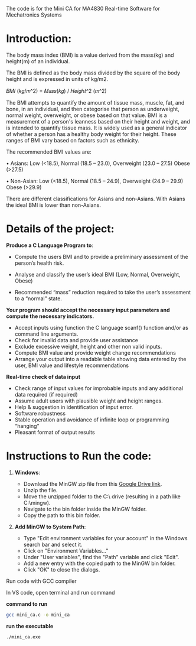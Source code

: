 The code is for the Mini CA for MA4830 Real-time Software for Mechatronics Systems

# Introduction:

The body mass index (BMI) is a value derived from the mass(kg) and height(m) of an individual. 

The BMI is defined as the body mass divided by the square of the body height and is expressed in units of kg/m2. 

𝐵𝑀𝐼 (𝑘𝑔/𝑚^2) = 𝑀𝑎𝑠𝑠(𝑘𝑔) / 𝐻𝑒𝑖𝑔ℎ𝑡^2 (𝑚^2)

The BMI attempts to quantify the amount of tissue mass, muscle, fat, and bone, in an individual, and then categorise that person as underweight, normal weight, overweight, or obese based on that value.
BMI is a measurement of a person's leanness based on their height and weight, and is intended to quantify tissue mass. It is widely used as a general indicator of whether a person has a healthy body weight for their height. 
These ranges of BMI vary based on factors such as ethnicity.

The recommended BMI values are: 

• Asians: Low (<18.5), Normal (18.5 – 23.0), Overweight (23.0 – 27.5) Obese (>27.5)

• Non-Asian: Low (<18.5), Normal (18.5 – 24.9), Overweight (24.9 – 29.9) Obese (>29.9)

There are different classifications for Asians and non-Asians. With Asians the ideal BMI is lower than non-Asians.


# Details of the project:

**Produce a C Language Program to**:

- Compute the users BMI and to provide a preliminary assessment of the person’s health risk.

- Analyse and classify the user’s ideal BMI (Low, Normal, Overweight, Obese)

- Recommended “mass” reduction required to take the user’s assessment to a “normal” state.

**Your program should accept the necessary input parameters and compute the necessary indicators.**

- Accept inputs using function the C language scanf() function and/or as        command line arguments.
- Check for invalid data and provide user assistance
- Exclude excessive weight, height and other non valid inputs.
- Compute BMI value and provide weight change recommendations
- Arrange your output into a readable table showing data entered by the user, BMI value and lifestyle recommendations

**Real-time check of data input**
- Check range of input values for improbable inputs and any additional data required (if required)
- Assume adult users with plausible weight and height ranges.
- Help & suggestion in identification of input error.
- Software robustness
- Stable operation and avoidance of infinite loop or programming “hanging”
- Pleasant format of output results

# **Instructions to Run the code**:
1. **Windows**:

    - Download the MinGW zip file from this [Google Drive link](https://drive.google.com/file/d/1J10JDUijGxiJ25wiSlyEG0QiLmiE2Xsr/view?usp=drive_link).
    - Unzip the file.
    - Move the unzipped folder to the C:\ drive (resulting in a path like C:\mingw).
    - Navigate to the bin folder inside the MinGW folder.
    - Copy the path to this bin folder.

2. **Add MinGW to System Path**:

    - Type "Edit environment variables for your account" in the Windows search bar and select it.
    - Click on "Environment Variables..."
    - Under "User variables", find the "Path" variable and click "Edit".
    - Add a new entry with the copied path to the MinGW bin folder.
    - Click "OK" to close the dialogs.


Run code with GCC compiler

In VS code, open terminal and run command  

**command to run**

```bash
gcc mini_ca.c -o mini_ca
```
**run the executable**
```bash
./mini_ca.exe
```


